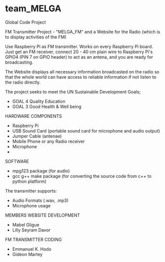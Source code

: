 # team_MELGA
Global Code Project

FM Transmitter Project - "MELGA_FM" and a Website for the Radio (which is to display activities of the FM)

Use Raspberry Pi as FM transmitter. Works on every Raspberry Pi board.
Just get an FM receiver, connect 20 - 40 cm plain wire to Raspberry Pi's GPIO4 (PIN 7 on GPIO header) to act as an antena, and you are ready for broadcasting.

The Website displays all necessary information broadcasted on the radio so that the whole world can have access to reliable information if not listen to the radio directly.

The project seeks to meet the UN Sustainable Development Goals;
  - GOAL 4 Quality Education
  - GOAL 3 Good Health & Well being


HARDWARE COMPONENTS
- Raspberry Pi
- USB Sound Card (portable sound card for microphone and audio output)
- Jumper Cable (antenae)
- Mobile Phone or any Radio receiver
- Microphone
-

SOFTWARE
- mpg123 package (for audio)
- gcc g++ make package (for converting the source code from c++ to python platform)

The transmitter supports:
  - Audio Formats (.wav, .mp3)
  - Microphone usage
  
  
  MEMBERS 
  WEBSITE DEVELOPMENT
  - Mabel Gligue
  - Lilly Seyram Davor
  
  FM TRANSMITTER CODING
   - Emmanuel K. Hodo
   - Gideon Martey
  
